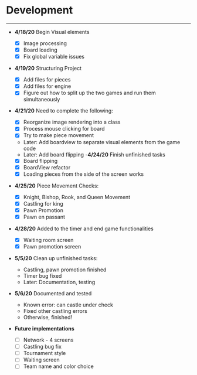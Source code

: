 # Development

---
 - **4/18/20** Begin Visual elements
   - [x] Image processing
   - [x] Board loading
   - [x] Fix global variable issues

 - **4/19/20** Structuring Project
   - [x] Add files for pieces
   - [x] Add files for engine
   - [x] Figure out how to split up the two games and run them simultaneously

 - **4/21/20** Need to complete the following:
   - [x] Reorganize image rendering into a class
   - [x] Process mouse clicking for board
   - [x] Try to make piece movement
   - Later: Add boardview to separate visual elements from the game code
   - Later: Add board flipping
 -**4/24/20** Finish unfinished tasks
   - [x] Board flipping
   - [x] BoardView refactor  
   - [x] Loading pieces from the side of the screen works
   
 - **4/25/20** Piece Movement Checks:
   - [x] Knight, Bishop, Rook, and Queen Movement
   - [x] Castling for king
   - [x] Pawn Promotion
   - [x] Pawn en passant
   
 - **4/28/20** Added to the timer and end game functionalities
   - [x] Waiting room screen
   - [x] Pawn promotion screen
   
 - **5/5/20** Clean up unfinished tasks:
   -  Castling, pawn promotion finished
   - Timer bug fixed
   - Later: Documentation, testing 
   
 - **5/6/20** Documented and tested
   - Known error: can castle under check
   - Fixed other castling errors
   - Otherwise, finished!  
   
 - **Future implementations**
   - [ ] Network - 4 screens
   - [ ] Castling bug fix
   - [ ] Tournament style
   - [ ] Waiting screen
   - [ ] Team name and color choice
